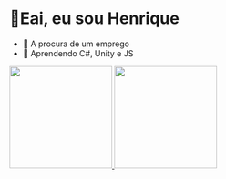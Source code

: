 <h1>👋Eai, eu sou Henrique</h1>

- 🔭 A procura de um emprego 
- 🌱 Aprendendo C#, Unity e JS 
 
<div>
<a href="https://github.com/HenriqueZT"> 
<img height = "180cm" src="https://github-readme-stats.vercel.app/api?username=HenriqueZT&theme=midnight-purple&show_icons=true&include_all_commits=true&count_private=true"/>
<img height = "180cm" src="https://github-readme-stats.vercel.app/api/top-langs/?username=HenriqueZT&layout=compact&langs_count=16&theme=midnight-purple"/>
</div>

